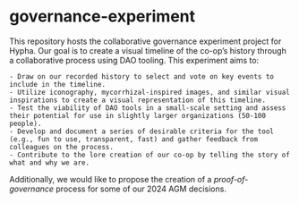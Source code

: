# governance-experiment

This repository hosts the collaborative governance experiment project for Hypha. Our goal is to create a visual timeline of the co-op’s history through a collaborative process using DAO tooling. This experiment aims to:

    - Draw on our recorded history to select and vote on key events to include in the timeline.
    - Utilize iconography, mycorrhizal-inspired images, and similar visual inspirations to create a visual representation of this timeline.
    - Test the viability of DAO tools in a small-scale setting and assess their potential for use in slightly larger organizations (50-100 people).
    - Develop and document a series of desirable criteria for the tool (e.g., fun to use, transparent, fast) and gather feedback from colleagues on the process.
    - Contribute to the lore creation of our co-op by telling the story of what and why we are.

Additionally, we would like to propose the creation of a *proof-of-governance* process for some of our 2024 AGM decisions.


